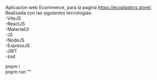 Aplicacion web Ecommerce, para la pagina https://ecoplastics.store/.  
Realizada con las siguientes tecnologias:  
-ViteJS  
-ReactJS  
-MaterialUI  
-JS  
-NodeJS  
-ExpressJS  
-JWT  
-zod  
  
pnpm i  
pnpm run ""
